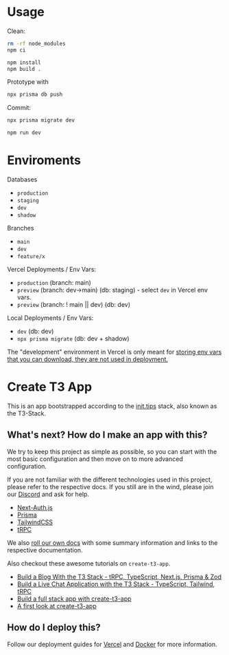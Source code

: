 # Usage

Clean:
```bash
rm -rf node_modules
npm ci
```
```bash
npm install
npm build .
```
Prototype with
```bash
npx prisma db push
```
Commit:
```bash
npx prisma migrate dev
```
```bash
npm run dev
```

# Enviroments
Databases
- `production`
- `staging`
- `dev`
- `shadow`

Branches
- `main`
- `dev`
- `feature/x`

Vercel Deployments / Env Vars:
- `production` (branch: main)
- `preview` (branch: dev->main) (db: staging) - select `dev` in Vercel env vars.
- `preview` (branch: ! main || dev) (db: dev)

Local Deployments / Env Vars:
- `dev` (db: dev)
- `npx prisma migrate` (db: dev + shadow)


The "development" environment in Vercel is only meant for [storing env vars that you can download, they are not used in deployment.](https://vercel.com/docs/concepts/projects/environment-variables#development-environment-variables)

# Create T3 App

This is an app bootstrapped according to the [init.tips](https://init.tips) stack, also known as the T3-Stack.

## What's next? How do I make an app with this?

We try to keep this project as simple as possible, so you can start with the most basic configuration and then move on to more advanced configuration.

If you are not familiar with the different technologies used in this project, please refer to the respective docs. If you still are in the wind, please join our [Discord](https://t3.gg/discord) and ask for help.

- [Next-Auth.js](https://next-auth.js.org)
- [Prisma](https://prisma.io)
- [TailwindCSS](https://tailwindcss.com)
- [tRPC](https://trpc.io)

We also [roll our own docs](https://create.t3.gg) with some summary information and links to the respective documentation.

Also checkout these awesome tutorials on `create-t3-app`.

- [Build a Blog With the T3 Stack - tRPC, TypeScript, Next.js, Prisma & Zod](https://www.youtube.com/watch?v=syEWlxVFUrY)
- [Build a Live Chat Application with the T3 Stack - TypeScript, Tailwind, tRPC](https://www.youtube.com/watch?v=dXRRY37MPuk)
- [Build a full stack app with create-t3-app](https://www.nexxel.dev/blog/ct3a-guestbook)
- [A first look at create-t3-app](https://dev.to/ajcwebdev/a-first-look-at-create-t3-app-1i8f)

## How do I deploy this?

Follow our deployment guides for [Vercel](https://create.t3.gg/en/deployment/vercel) and [Docker](https://create.t3.gg/en/deployment/docker) for more information.
